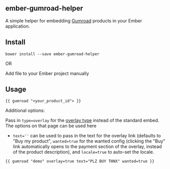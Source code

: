 ## ember-gumroad-helper

A simple helper for embedding [Gumroad](https://gumroad.com) products in your
Ember application.

## Install

`bower install --save ember-gumroad-helper`

OR

Add file to your Ember project manually

## Usage

`{{ gumroad "<your_product_id"> }}`

Additional options:

Pass in `type=overlay` for the [overlay type](https://gumroad.com/overlay)
instead of the standard embed. The options on that page can be used here
- `text=''` can be used to pass in the text for the overlay link (defaults to
  "Buy my product", `wanted=true` for the wanted config (clicking the "Buy" link
  automatically opens to the payment section of the overlay, instead of the product
  description), and `locale=true` to auto-set the locale.

`{{ gumroad "demo" overlay=true text="PLZ BUY THNX" wanted=true }}`
